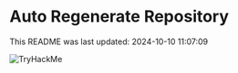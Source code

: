 # Auto Regenerate Repository

This README was last updated: 2024-10-10 11:07:09

 ![TryHackMe](https://tryhackme.com/badge/533634)